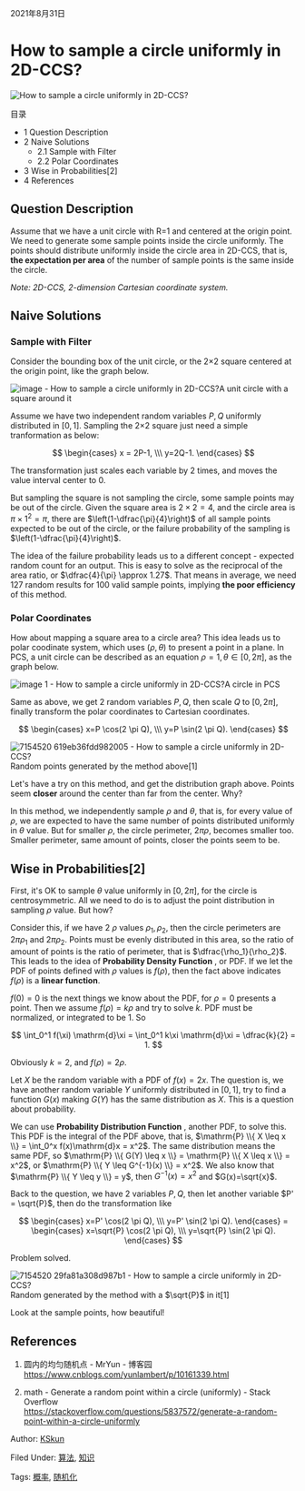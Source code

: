 2021年8月31日

# How to sample a circle uniformly in 2D-CCS?

![How to sample a circle uniformly in 2D-CCS?](https://ksmeow.moe/wp-content/uploads/2021/08/houkai3-kiana-1-opt.jpg)

目录

  * 1 Question Description
  * 2 Naive Solutions
    * 2.1 Sample with Filter
    * 2.2 Polar Coordinates
  * 3 Wise in Probabilities[2]
  * 4 References

## Question Description

Assume that we have a unit circle with R=1 and centered at the origin point.
We need to generate some sample points inside the circle uniformly. The points
should distribute uniformly inside the circle area in 2D-CCS, that is, **the
expectation per area** of the number of sample points is the same inside the
circle.

 _Note: 2D-CCS, 2-dimension Cartesian coordinate system._

##  Naive Solutions

### Sample with Filter

Consider the bounding box of the unit circle, or the 2×2 square centered at
the origin point, like the graph below.

![image - How to sample a circle uniformly in 2D-CCS?](https://ksmeow.moe/wp-content/uploads/2021/08/image.png)A unit circle with a square around it

Assume we have two independent random variables $P, Q$ uniformly distributed
in $[0,1]$. Sampling the 2×2 square just need a simple tranformation as below:

$$ \begin{cases} x = 2P-1, \\\ y=2Q-1. \end{cases} $$

The transformation just scales each variable by 2 times, and moves the value
interval center to 0.

But sampling the square is not sampling the circle, some sample points may be
out of the circle. Given the square area is $2 \times 2 = 4$, and the circle
area is $\pi \times 1^2 = \pi$, there are $\left(1-\dfrac{\pi}{4}\right)$ of
all sample points expected to be out of the circle, or the failure probability
of the sampling is $\left(1-\dfrac{\pi}{4}\right)$.

The idea of the failure probability leads us to a different concept - expected
random count for an output. This is easy to solve as the reciprocal of the
area ratio, or $\dfrac{4}{\pi} \approx 1.27$. That means in average, we need
127 random results for 100 valid sample points, implying **the poor
efficiency** of this method.

### Polar Coordinates

How about mapping a square area to a circle area? This idea leads us to polar
coodinate system, which uses $(\rho, \theta)$ to present a point in a plane.
In PCS, a unit circle can be described as an equation $\rho = 1, \theta \in
[0, 2\pi]$, as the graph below.

![image 1 - How to sample a circle uniformly in
2D-CCS?](https://ksmeow.moe/wp-content/uploads/2021/08/image-1.png)A circle in
PCS

Same as above, we get 2 random variables $P, Q$, then scale $Q$ to $[0,2\pi]$,
finally transform the polar coordinates to Cartesian coordinates.

$$ \begin{cases} x=P \cos(2 \pi Q), \\\ y=P \sin(2 \pi Q). \end{cases} $$

![7154520 619eb36fdd982005 - How to sample a circle uniformly in
2D-CCS?](https://ksmeow.moe/wp-content/uploads/2021/08/7154520-619eb36fdd982005.png)Random points generated
by the method above[1]

Let's have a try on this method, and get the distribution graph above. Points
seem **closer** around the center than far from the center. Why?

In this method, we independently sample $\rho$ and $\theta$, that is, for
every value of $\rho$, we are expected to have the same number of points
distributed uniformly in $\theta$ value. But for smaller $\rho$, the circle
perimeter, $2 \pi \rho$, becomes smaller too. Smaller perimeter, same amount
of points, closer the points seem to be.

## Wise in Probabilities[2]

First, it's OK to sample $\theta$ value uniformly in $[0, 2\pi]$, for the
circle is centrosymmetric. All we need to do is to adjust the point
distribution in sampling $\rho$ value. But how?

Consider this, if we have 2 $\rho$ values $\rho_1, \rho_2$, then the circle
perimeters are $2 \pi \rho_1$ and $2 \pi \rho_2$. Points must be evenly
distributed in this area, so the ratio of amount of points is the ratio of
perimeter, that is $\dfrac{\rho_1}{\rho_2}$. This leads to the idea of
**Probability Density Function** , or PDF. If we let the PDF of points defined
with $\rho$ values is $f(\rho)$, then the fact above indicates $f(\rho)$ is a
**linear function**.

$f(0)=0$ is the next things we know about the PDF, for $\rho=0$ presents a
point. Then we assume $f(\rho)=k\rho$ and try to solve $k$. PDF must be
normalized, or integrated to be 1. So

$$ \int_0^1 f(\xi) \mathrm{d}\xi = \int_0^1 k\xi \mathrm{d}\xi = \dfrac{k}{2}
= 1. $$

Obviously $k = 2$, and $f(\rho)=2\rho$.

Let $X$ be the random variable with a PDF of $f(x)=2x$. The question is, we
have another random variable $Y$ uniformly distributed in $[0,1]$, try to find
a function $G(x)$ making $G(Y)$ has the same distribution as $X$. This is a
question about probability.

We can use **Probability Distribution Function** , another PDF, to solve this.
This PDF is the integral of the PDF above, that is, $\mathrm{P} \\{ X \leq x
\\} = \int_0^x f(x)\mathrm{d}x = x^2$. The same distribution means the same
PDF, so $\mathrm{P} \\{ G(Y) \leq x \\} = \mathrm{P} \\{ X \leq x \\} = x^2$,
or $\mathrm{P} \\{ Y \leq G^{-1}(x) \\} = x^2$. We also know that $\mathrm{P}
\\{ Y \leq y \\} = y$, then $G^{-1}(x)=x^2$ and $G(x)=\sqrt{x}$.

Back to the question, we have 2 variables $P, Q$, then let another variable
$P' = \sqrt{P}$, then do the transformation like

$$ \begin{cases} x=P' \cos(2 \pi Q), \\\ y=P' \sin(2 \pi Q). \end{cases} =
\begin{cases} x=\sqrt{P} \cos(2 \pi Q), \\\ y=\sqrt{P} \sin(2 \pi Q).
\end{cases} $$

Problem solved.

![7154520 29fa81a308d987b1 - How to sample a circle uniformly in
2D-CCS?](https://ksmeow.moe/wp-content/uploads/2021/08/7154520-29fa81a308d987b1.png)Random generated by the
method with a $\sqrt{P}$ in it[1]

Look at the sample points, how beautiful!

## References

  1. 圆内的均匀随机点 - MrYun - 博客园  
<https://www.cnblogs.com/yunlambert/p/10161339.html>

  2. math - Generate a random point within a circle (uniformly) - Stack Overflow  
<https://stackoverflow.com/questions/5837572/generate-a-random-point-within-a-circle-uniformly>

Author: [KSkun](https://ksmeow.moe/author/kskun/ "文章作者 KSkun")

Filed Under: [算法](https://ksmeow.moe/category/algorithm/),
[知识](https://ksmeow.moe/category/algorithm/knowledge/)

Tags: [概率](https://ksmeow.moe/tag/probability/),
[随机化](https://ksmeow.moe/tag/random/)

